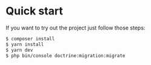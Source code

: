 # Quick start

If you want to try out the project just follow those steps:

```bash
$ composer install
$ yarn install
$ yarn dev
$ php bin/console doctrine:migration:migrate
```
